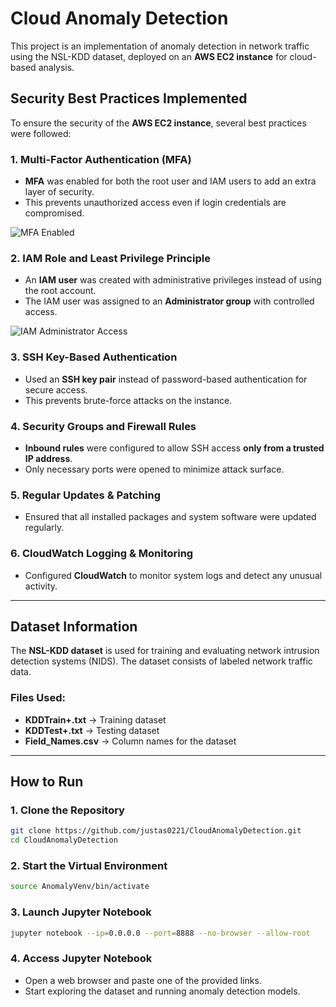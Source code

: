 # Cloud Anomaly Detection

This project is an implementation of anomaly detection in network traffic using the NSL-KDD dataset, deployed on an **AWS EC2 instance** for cloud-based analysis.

## Security Best Practices Implemented

To ensure the security of the **AWS EC2 instance**, several best practices were followed:

### 1. **Multi-Factor Authentication (MFA)**
   - **MFA** was enabled for both the root user and IAM users to add an extra layer of security.
   - This prevents unauthorized access even if login credentials are compromised.

   ![MFA Enabled](1.png)

### 2. **IAM Role and Least Privilege Principle**
   - An **IAM user** was created with administrative privileges instead of using the root account.
   - The IAM user was assigned to an **Administrator group** with controlled access.

   ![IAM Administrator Access](2.png)

### 3. **SSH Key-Based Authentication**
   - Used an **SSH key pair** instead of password-based authentication for secure access.
   - This prevents brute-force attacks on the instance.

### 4. **Security Groups and Firewall Rules**
   - **Inbound rules** were configured to allow SSH access **only from a trusted IP address**.
   - Only necessary ports were opened to minimize attack surface.

### 5. **Regular Updates & Patching**
   - Ensured that all installed packages and system software were updated regularly.

### 6. **CloudWatch Logging & Monitoring**
   - Configured **CloudWatch** to monitor system logs and detect any unusual activity.

---

## Dataset Information

The **NSL-KDD dataset** is used for training and evaluating network intrusion detection systems (NIDS). The dataset consists of labeled network traffic data.

### Files Used:
- **KDDTrain+.txt** → Training dataset
- **KDDTest+.txt** → Testing dataset
- **Field_Names.csv** → Column names for the dataset

---

## How to Run

### **1. Clone the Repository**
```bash
git clone https://github.com/justas0221/CloudAnomalyDetection.git
cd CloudAnomalyDetection
```

### **2. Start the Virtual Environment**
```bash
source AnomalyVenv/bin/activate
```

### **3. Launch Jupyter Notebook**
```bash
jupyter notebook --ip=0.0.0.0 --port=8888 --no-browser --allow-root
```

### **4. Access Jupyter Notebook**
- Open a web browser and paste one of the provided links.
- Start exploring the dataset and running anomaly detection models.
